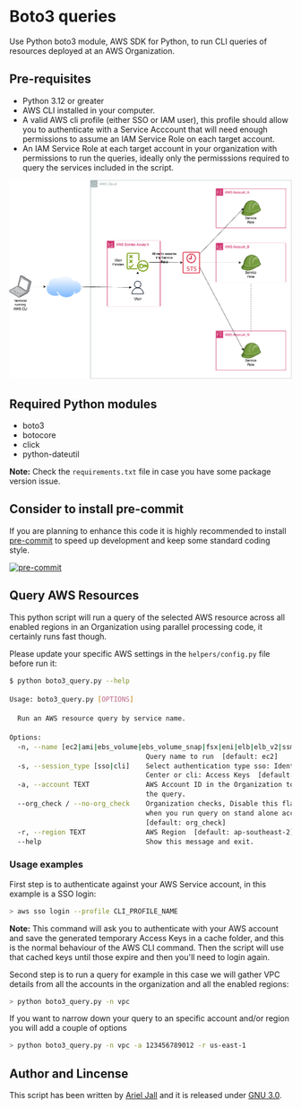 # Boto3 queries

Use Python boto3 module, AWS SDK for Python, to run CLI queries of resources deployed at an AWS Organization.

## Pre-requisites

* Python 3.12 or greater
* AWS CLI installed in your computer.
* A valid AWS cli profile (either SSO or IAM user), this profile should allow you to authenticate
with a Service Acccount that will need enough permissions to assume an IAM Service Role on each
target account.
* An IAM Service Role at each target account in your organization with permissions to run the queries,
ideally only the permisssions required to query the services included in the script.

![Diagram](iam_permissions.drawio.png)

## Required Python modules

* boto3
* botocore
* click
* python-dateutil

**Note:** Check the `requirements.txt` file in case you have some package version issue.

## Consider to install pre-commit

If you are planning to enhance this code it is highly recommended to install [pre-commit](https://pre-commit.com/index.html)
 to speed up development and keep some standard coding style.

[![pre-commit](https://img.shields.io/badge/pre--commit-enabled-brightgreen?logo=pre-commit)](https://github.com/pre-commit/pre-commit)

## Query AWS Resources

This python script will run a query of the selected AWS resource across all enabled regions in an
 Organization using parallel processing code, it certainly runs fast though.

Please update your specific AWS settings in the `helpers/config.py` file before run it:

```bash
$ python boto3_query.py --help

Usage: boto3_query.py [OPTIONS]

  Run an AWS resource query by service name.

Options:
  -n, --name [ec2|ami|ebs_volume|ebs_volume_snap|fsx|eni|elb|elb_v2|ssm_inventory|ssm_patching|s3_bucket|rds|dynamodb|vpc|vpc_flow_logs|vpc_peering|vpc_dhcp|vpce|subnet|sec_group|tgw|igw|nat_gw|tgw_attach|route_table|vpn|dx_connections|dx_gateway|dx_gateway_attach|dx_vgw|dx_vif|r53_hosted_zones|cfn_stack|cfn_stack_set|aws_backup|aws_config|tag_editor|storage_gw|health|ram|iam_user|iam_roles|iam_sso_user|iam_sso_group|iam_sso_permission_sets|iam_sso_account_assignments]
                                  Query name to run  [default: ec2]
  -s, --session_type [sso|cli]    Select authentication type sso: Identity
                                  Center or cli: Access Keys  [default: sso]
  -a, --account TEXT              AWS Account ID in the Organization to run
                                  the query.
  --org_check / --no-org_check    Organization checks, Disable this flag only
                                  when you run query on stand alone account.
                                  [default: org_check]
  -r, --region TEXT               AWS Region  [default: ap-southeast-2]
  --help                          Show this message and exit.
```

### Usage examples

First step is to authenticate against your AWS Service account, in this example is a SSO login:

```bash
> aws sso login --profile CLI_PROFILE_NAME
```

**Note:** This command will ask you to authenticate with your AWS account and save the generated temporary
Access Keys in a cache folder, and this is the normal behaviour of the AWS CLI command. Then the script
will use that cached keys until those expire and then you'll need to login again.

Second step is to run a query for example in this case we will gather VPC details from all the accounts
in the organization and all the enabled regions:

```bash
> python boto3_query.py -n vpc
```

If you want to narrow down your query to an specific account and/or region you will add a couple of options

```bash
> python boto3_query.py -n vpc -a 123456789012 -r us-east-1
```

## Author and Lincense

This script has been written by [Ariel Jall](https://github.com/ArielJalil) and it is released under
 [GNU 3.0](https://www.gnu.org/licenses/gpl-3.0.en.html).
